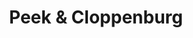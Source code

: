 ---
title: "Peek & Cloppenburg"
url: /klagenfurt-am-woerthersee/peek-und-cloppenburg/
shop: Kleidung
---